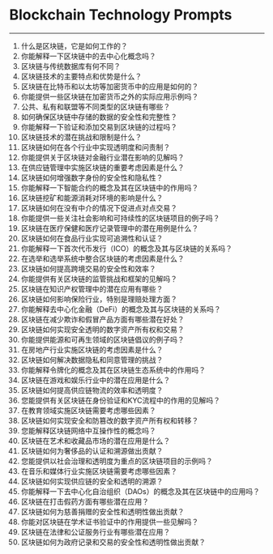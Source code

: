 # Blockchain Technology Prompts
---
1. 什么是区块链，它是如何工作的？
2. 你能解释一下区块链中的去中心化概念吗？
3. 区块链与传统数据库有何不同？
4. 区块链技术的主要特点和优势是什么？
5. 区块链在比特币和以太坊等加密货币中的应用是如何的？
6. 你能提供一些区块链在加密货币之外的实际应用示例吗？
7. 公共、私有和联盟等不同类型的区块链有哪些？
8. 如何确保区块链中存储的数据的安全性和完整性？
9. 你能解释一下验证和添加交易到区块链的过程吗？
10. 区块链技术的潜在挑战和限制是什么？
11. 区块链如何在各个行业中实现透明度和问责制？
12. 你能提供关于区块链对金融行业潜在影响的见解吗？
13. 在供应链管理中实施区块链的重要考虑因素是什么？
14. 区块链如何增强数字身份的安全性和隐私性？
15. 你能解释一下智能合约的概念及其在区块链中的作用吗？
16. 区块链挖矿和能源消耗对环境的影响是什么？
17. 区块链如何在没有中介的情况下促进点对点交易？
18. 你能提供一些关注社会影响和可持续性的区块链项目的例子吗？
19. 区块链在医疗保健和医疗记录管理中的潜在用例是什么？
20. 区块链如何在食品行业实现可追溯性和认证？
21. 你能解释一下首次代币发行（ICO）的概念及其与区块链的关系吗？
22. 在选举和选举系统中整合区块链的考虑因素是什么？
23. 区块链如何提高跨境交易的安全性和效率？
24. 你能提供有关区块链的监管挑战和框架的见解吗？
25. 区块链在知识产权管理中的潜在应用有哪些？
26. 区块链如何影响保险行业，特别是理赔处理方面？
27. 你能解释去中心化金融（DeFi）的概念及其与区块链的关系吗？
28. 区块链在减少欺诈和假冒产品方面有哪些潜在好处？
29. 区块链如何实现安全透明的数字资产所有权和交易？
30. 你能提供能源和可再生领域的区块链倡议的例子吗？
31. 在房地产行业实施区块链的考虑因素是什么？
32. 区块链如何解决数据隐私和同意管理的挑战？
33. 你能解释令牌化的概念及其在区块链生态系统中的作用吗？
34. 区块链在游戏和娱乐行业中的潜在应用是什么？
35. 区块链如何提高供应链物流的效率和透明度？
36. 您能提供有关区块链在身份验证和KYC流程中的作用的见解吗？
37. 在教育领域实施区块链需要考虑哪些因素？
38. 区块链如何实现安全和防篡改的数字资产所有权和转移？
39. 您能解释区块链网络中互操作性的概念吗？
40. 区块链在艺术和收藏品市场的潜在应用是什么？
41. 区块链如何为奢侈品的认证和溯源做出贡献？
42. 您能提供以社会治理和透明度为重点的区块链项目的示例吗？
43. 在音乐和媒体行业实施区块链需要考虑哪些因素？
44. 区块链如何实现供应链的安全和透明的溯源？
45. 你能解释一下去中心化自治组织（DAOs）的概念及其在区块链中的应用吗？
46. 区块链在打击假药方面有哪些潜在应用？
47. 区块链如何为慈善捐赠的安全性和透明性做出贡献？
48. 你能对区块链在学术证书验证中的作用提供一些见解吗？
49. 区块链在法律和公证服务行业有哪些潜在应用？
50. 区块链如何为政府记录和交易的安全性和透明性做出贡献？
